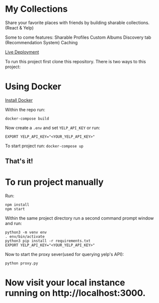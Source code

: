 # My Collections

Share your favorite places with friends by building sharable collections. (React & Yelp)

Some to come features:
	Sharable Profiles
	Custom Albums
	Discovery tab (Recommendation System)
	Caching

[Live Deployment](http://yelp.reveal.dev)

To run this project first clone this repository. There is two ways to this project:

# Using Docker
[Install Docker](https://docs.docker.com/get-docker)

Within the repo run:

`docker-compose build`

Now create a `.env` and set `YELP_API_KEY` or run:

`EXPORT YELP_API_KEY="<YOUR_YELP_API_KEY>"`

To start project run:
`docker-compose up`
## That's it!

# To run project manually

Run:
```
npm install
npm start
```

Within the same project directory run a second command prompt window and run:

```
python3 -m venv env
. env/bin/activate
python3 pip install -r requirements.txt
EXPORT YELP_API_KEY="<YOUR_YELP_API_KEY>"
```

Now to start the proxy sever(used for querying yelp's API):

`python proxy.py`

# Now visit your local instance running on http://localhost:3000.

